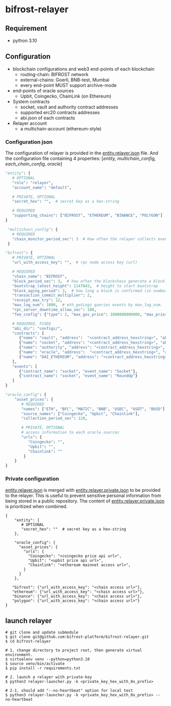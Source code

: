 # bifrost-relayer

## Requirement
 - python 3.10

## Configuration
 - blockchain configurations and web3 end-points of each blockchain
   - routing-chain: BIFROST network
   - external-chains: Goerli, BNB-test, Mumbai
   - every end-point MUST support archive-mode
 - end-points of oracle sources
   - Upbit, Coingecko, ChainLink (on Ethereum)
 - System contracts
   - socket, vault and authority contract addresses
   - supported erc20 contracts addresses
   - abi.json of each contracts
 - Relayer account
   - a multichain-account (ethereum-style)

### Configuration json
The configuration of relayer is provided in the [entity.relayer.json](configs/entity.relayer.json) file.
And the configuration file containing 4 properties: [_entity, multichain_config, each_chain_config, oracle_]

```python
"entity": {
   # OPTIONAL
   "role": "relayer",
   "account_name": "default",

   # PRIVATE, OPTIONAL
   "secret_hex": "",  # secret key as a hex-string

   # REQUIRED
   "supporting_chains": ["BIFROST", "ETHEREUM", "BINANCE", "POLYGON"]  # capitalized chain names
}
```
```python
 "multichain_config": {
   # REQUIRED
   "chain_monitor_period_sec": 3  # How often the relayer collects events from every chains
 }
```
```python
"bifrost": {
   # PRIVATE, OPTIONAL
   "url_with_access_key": "",  # rpc node access key (url)

   # REQUIRED
   "chain_name": "BIFROST",
   "block_period_sec": 3,  # how often the blockchain generate a block
   "bootstrap_latest_height": 1147843,  # height to start bootstrap
   "block_aging_period": 3,  # how long a block is confirmed (in number of blocks).
   "transaction_commit_multiplier": 2,
   "receipt_max_try": 12,
   "max_log_num": 1000,  # eth_getLogs queries events by max_log_num.
   "rpc_server_downtime_allow_sec": 180,
   "fee_cnofig": {"type": 2, "max_gas_price": 1000000000000, "max_priority_price": 2500000000},

   # REQUIRED, FIXED
   "abi_dir": "configs/",
   "contracts": [
      {"name": "vault", "address":  "<contract_address_hexstring>", "abi_file": "<abi_file_name>"},
      {"name": "socket", "address": "<contract_address_hexstring>", "abi_file": "<abi_file_name>"},
      {"name": "authority", "address": "<contract_address_hexstring>", "abi_file": "<abi_file_name>"},
      {"name": "oracle", "address":  "<contract_address_hexstring>", "abi_file":  "<abi_file_name>"},
      {"name": "DAI_ETHEREUM", "address": "<contract_address_hexstring>", "abi_file": "<abi_file_name>"}
   ],
   "events": [
      {"contract_name": "socket", "event_name": "Socket"},
      {"contract_name": "socket", "event_name": "RoundUp"}
   ]
}
```
```python
"oracle_config": {
    "asset_prices": {
       # REQUIRED
       "names": ["ETH", "BFC", "MATIC", "BNB", "USDC", "USDT", "BUSD"],
       "source_names": ["Coingecko", "Upbit", "Chainlink"],
       "collection_period_sec": 120,

       # PRIVATE, OPTIONAL
       # access information to each oracle sources
       "urls": {
          "Coingecko": "",
          "Upbit": "",
          "Chainlink": ""
        }
    }
}
```

### Private configuration
[entity.relayer.json](configs/entity.relayer.json) is merged with [entity.relayer.private.json](configs/entity.relayer.private.json)
to be provided to the relayer. This is useful to prevent sensitive personal information from being stored in a public repository.
The content of [entity.relayer.private.json](configs/entity.relayer.private.json) is prioritized when combined.
```jsons
{
    "entity": {
       # OPTIONAL
       "secret_hex": ""  # secret key as a hex-string
    },

    "oracle_config": {
      "asset_prices": {
        "urls": {
          "Coingecko": "<coingecko price api url>",
          "Upbit": "<upbit price api url>",
          "Chainlink": "<ethereum mainnet access url>",
        }
      }
    },

   "bifrost": {"url_with_access_key": "<chain access url>"},
   "ethereum": {"url_with_access_key": "<chain access url>"},
   "binance": {"url_with_access_key": "<chain access url>"},
   "polygon": {"url_with_access_key": "<chain access url>"}
}

```

## launch relayer
```shell
# git clone and update submodule
$ git clone git@github.com:bifrost-platform/bifrost-relayer.git
$ cd bifrost-relayer

# 1. change directory to project root, then generate virtual environment.
$ virtualenv venv --python=python3.10
$ source venv/bin/activate
$ pip install -r requirements.txt

# 2. launch a relayer with private-key
$ python3 relayer-launcher.py -k <private_key_hex_with_0x_prefix>

# 2-1. should add "--no-heartbeat" option for local test
$ python3 relayer-launcher.py -k <private_key_hex_with_0x_prefix> --no-heartbeat
```
